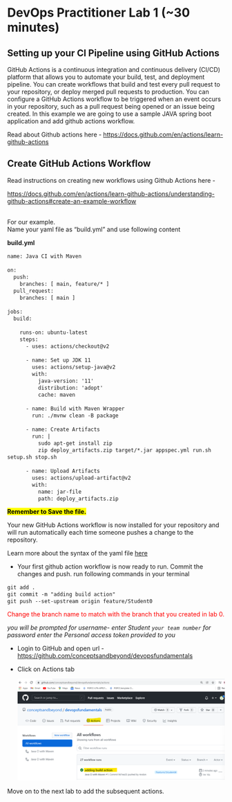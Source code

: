 # DevOps Practitioner Lab 1 (~30 minutes)

## Setting up your CI Pipeline using GitHub Actions 

GitHub Actions is a continuous integration and continuous delivery (CI/CD) platform that allows you to automate your build, test, and deployment pipeline. You can create workflows that build and test every pull request to your repository, or deploy merged pull requests to production. 
You can configure a GitHub Actions workflow to be triggered when an event occurs in your repository, such as a pull request being opened or an issue being created. In this example we are going to use a sample JAVA spring boot application and add github actions workflow.


Read about Github actions here - https://docs.github.com/en/actions/learn-github-actions
<br>

## Create GitHub Actions Workflow
Read instructions on creating new workflows using Github Actions here - 

https://docs.github.com/en/actions/learn-github-actions/understanding-github-actions#create-an-example-workflow


<br>
For our example. <br>
Name your yaml file as “build.yml” and use following content </p>

**build.yml**
```
name: Java CI with Maven

on:
  push:
    branches: [ main, feature/* ]
  pull_request:
    branches: [ main ]

jobs:
  build:

    runs-on: ubuntu-latest
    steps:
      - uses: actions/checkout@v2

      - name: Set up JDK 11
        uses: actions/setup-java@v2
        with:
          java-version: '11'
          distribution: 'adopt'
          cache: maven
  
      - name: Build with Maven Wrapper
        run: ./mvnw clean -B package
        
      - name: Create Artifacts
        run: |
          sudo apt-get install zip
          zip deploy_artifacts.zip target/*.jar appspec.yml run.sh setup.sh stop.sh
          
      - name: Upload Artifacts
        uses: actions/upload-artifact@v2
        with:
          name: jar-file
          path: deploy_artifacts.zip

```         
<mark> <b>Remember to Save the file.</b>

Your new GitHub Actions workflow is now installed for your repository and will run automatically each time someone pushes a change to the repository. 

Learn more about the syntax of the yaml file [here](https://docs.github.com/en/actions/learn-github-actions/understanding-github-actions)


* Your first github action workflow is now ready to run. Commit the changes and push.
run following commands in your terminal
```
git add .
git commit -m "adding build action"
git push --set-upstream origin feature/Student0
```
 <span style="color:red">Change the branch name to match with the branch that you created in lab 0.</span>

*you will be prompted for username- enter Student ``` your team number ```
for password enter the Personal access token provided to you*

* Login to GitHub and open url - <https://github.com/conceptsandbeyond/devopsfundamentals>
* Click on Actions tab

   ![](static/lab1-2.png)



Move on to the next lab to add the subsequent actions.










